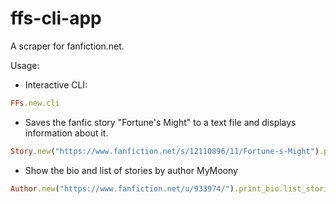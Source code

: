 # ffs-cli-app

A scraper for fanfiction.net.

Usage:

* Interactive CLI:

```Ruby
FFs.new.cli
```

* Saves the fanfic story "Fortune's Might" to a text file and displays information about it.

```Ruby
Story.new("https://www.fanfiction.net/s/12110896/11/Fortune-s-Might").print_summary.savetext
```

* Show the bio and list of stories by author MyMoony

```Ruby
Author.new("https://www.fanfiction.net/u/933974/").print_bio.list_stories
```
